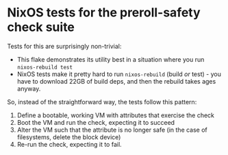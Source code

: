 # NixOS tests for the preroll-safety check suite

Tests for this are surprisingly non-trivial:

* This flake demonstrates its utility best in a situation where you run `nixos-rebuild test`
* NixOS tests make it pretty hard to run `nixos-rebuild` (build _or_ test) - you have to download 22GB of build deps, and then the rebuild takes ages anyway.

So, instead of the straightforward way, the tests follow this pattern:

1. Define a bootable, working VM with attributes that exercise the check
2. Boot the VM and run the check, expecting it to succeed
3. Alter the VM such that the attribute is no longer safe (in the case of filesystems, delete the block device)
4. Re-run the check, expecting it to fail.
